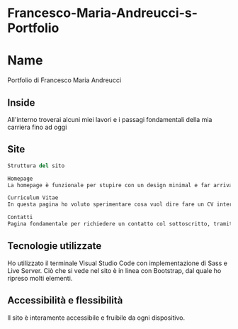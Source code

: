 # Francesco-Maria-Andreucci-s-Portfolio

# Name

Portfolio di Francesco Maria Andreucci

## Inside

All'interno troverai alcuni miei lavori e i passagi fondamentali della mia carriera fino ad oggi


## Site

```python
Struttura del sito

Homepage
La homepage è funzionale per stupire con un design minimal e far arrivare utente a cliccare il bottone per scaricare il mio Portfolio.

Curriculum Vitae
In questa pagina ho voluto sperimentare cosa vuol dire fare un CV interamente in HTML.

Contatti
Pagina fondamentale per richiedere un contatto col sottoscritto, tramite un form, interamente fatto con HTML.
```

## Tecnologie utilizzate

Ho utilizzato il terminale Visual Studio Code con implementazione di Sass e Live Server.
Ciò che si vede nel sito è in linea con Bootstrap, dal quale ho ripreso molti elementi.

## Accessibilità e flessibilità

Il sito è interamente accessibile e fruibile da ogni dispositivo.
